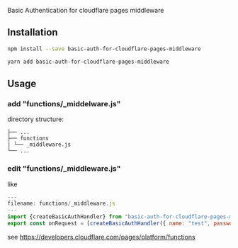 Basic Authentication for cloudflare pages middleware

## Installation

```sh
npm install --save basic-auth-for-cloudflare-pages-middleware
```

```sh
yarn add basic-auth-for-cloudflare-pages-middleware
```

## Usage

### add "functions/\_middelware.js"

directory structure:

```
├── ...
├── functions
| └── _middleware.js
└── ...
```

### edit "functions/\_middleware.js"

like

```js
---
filename: functions/_middleware.js
---
import {createBasicAuthHandler} from "basic-auth-for-cloudflare-pages-middleware";
export const onRequest = [createBasicAuthHandler({ name: "test", password: "test" })];
```

see https://developers.cloudflare.com/pages/platform/functions
